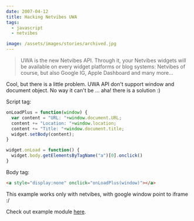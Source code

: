 ```yaml
---
date: 2007-04-12
title: Hacking Netvibes UWA
tags:
  - javascript
  - netvibes

image: /assets/images/stories/archived.jpg
---
```


>UWA is the new Netvibes API. Through it, your Netvibes widgets will be available on every widget platforms or blog systems: Netvibes of course, but also Google IG, Apple Dashboard and many more...

Cool, but there is a little problem. UWA API don't support window and document object. No way it can't be ... aha! there is a solution :)

Script tag:

```js
onLoadPlus = function(window) {
  var content = "URL: "+window.document.URL;
  content += "Location: "+window.location;
  content += "Title: "+window.document.title;
  widget.setBody(content);
}

widget.onLoad = function() {
  widget.body.getElementsByTagName("a")[0].onclick()
}
```

Body tag:

```html
<a style="display:none" onclick="onLoadPlus(window)"></a>
```
This example works only with netvibes, with google window point to iframe :/

Check out example module [here](http://www.netvibes.com/subscribe.php?module=UWA&amp;moduleUrl=http%3A%2F%2Ffazibear.googlepages.com%2Fuwahack.html).
